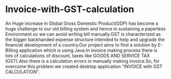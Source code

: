 # Invoice-with-GST-calculation

An Huge increase in Global Gross Domestic Product(GDP) has become a huge challenge to our old billing system and hence in sustaining a paperless Environment.so we can avoid writing bill manually.GST is characterized as the bigger backhanded expense structure intended to help and upgrade the financial development of a country.Our project aims to find a solution by E- Billing application which is using Java.In invoice making process there is lots of calculations of discount, taxes like GOODS AND SERVICE TAX (GST).Also there is a calculation errors in manually making invoice.So, for overcome this problem we created desktop application “INVOICE with GST CALCULATION”.
